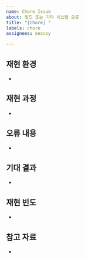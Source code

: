 ```yaml
---
name: Chore Issue
about: 빌드 또는 기타 시스템 오류
title: "[Chore] "
labels: chore
assignees: oeccsy

---
```


## 재현 환경
- 

## 재현 과정 
- 

## 오류 내용
- 

## 기대 결과
- 

## 재현 빈도
- 

## 참고 자료
-
